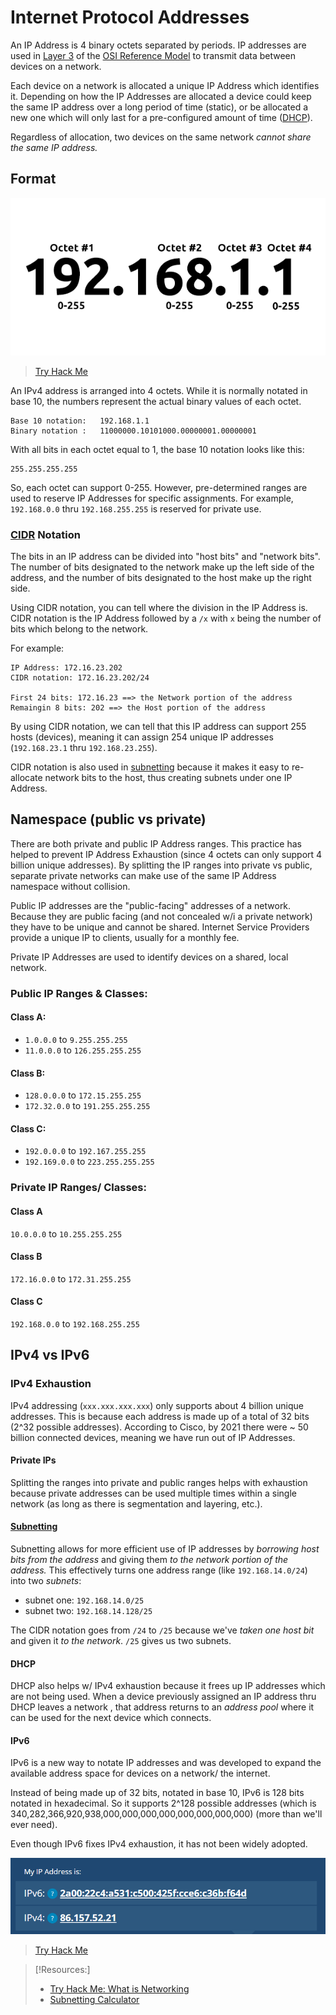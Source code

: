 
# Internet Protocol Addresses
An IP Address is 4 binary octets separated by periods. IP addresses are used in [Layer 3](/networking/OSI/3-network/network-layer.md) of the [OSI Reference Model](/networking/OSI/OSI-reference-model.md) to transmit data between devices on a network.

Each device on a network is allocated a unique IP Address which identifies it. Depending on how the IP Addresses are allocated a device could keep the same IP address over a long period of time (static), or be allocated a new one which will only last for a pre-configured amount of time ([DHCP](/networking/protocols/DHCP.md)).

Regardless of allocation, two devices on the same network *cannot share the same IP address.*
## Format
![](/networking/networking-pics/IP-addresses-1.png)
> [Try Hack Me](https://tryhackme.com/room/whatisnetworking)

An IPv4 address is arranged into 4 octets. While it is normally notated in base 10, the numbers represent the actual binary values of each octet.
```
Base 10 notation:   192.168.1.1
Binary notation :   11000000.10101000.00000001.00000001
```
With all bits in each octet equal to 1, the base 10 notation looks like this:
```
255.255.255.255
```
So, each octet can support 0-255. However, pre-determined ranges are used to reserve IP Addresses for specific assignments. For example, `192.168.0.0` thru `192.168.255.255` is reserved for private use.
### [CIDR](/networking/routing/CIDR.md) Notation
The bits in an IP address can be divided into "host bits" and "network bits". The number of bits designated to the network make up the left side of the address, and the number of bits designated to the host make up the right side.

Using CIDR notation, you can tell where the division in the IP Address is. CIDR notation is the IP Address followed by a `/x` with `x` being the number of bits which belong to the network.

For example:
```
IP Address: 172.16.23.202
CIDR notation: 172.16.23.202/24

First 24 bits: 172.16.23 ==> the Network portion of the address
Remaingin 8 bits: 202 ==> the Host portion of the address
```
By using CIDR notation, we can tell that this IP address can support 255 hosts (devices), meaning it can assign 254 unique IP addresses (`192.168.23.1` thru `192.168.23.255`).

CIDR notation is also used in [subnetting](PNPT/PEH/networking/subnetting.md) because it makes it easy to re-allocate network bits to the host, thus creating subnets under one IP Address.
## Namespace (public vs private)
There are both private and public IP Address ranges. This practice has helped to prevent IP Address Exhaustion (since 4 octets can only support 4 billion unique addresses). By splitting the IP ranges into private vs public, separate private networks can make use of the same IP Address namespace without collision.

Public IP addresses are the "public-facing" addresses of a network. Because they are public facing (and not concealed w/i a private network) they have to be unique and cannot be shared. Internet Service Providers provide a unique IP to clients, usually for a monthly fee.

Private IP Addresses are used to identify devices on a shared, local network.
### Public IP Ranges & Classes:
#### Class A:
- `1.0.0.0` to `9.255.255.255`
- `11.0.0.0` to `126.255.255.255`
#### Class B:
- `128.0.0.0` to `172.15.255.255`
- `172.32.0.0` to `191.255.255.255`
#### Class C:
- `192.0.0.0` to `192.167.255.255`
- `192.169.0.0` to `223.255.255.255`
### Private IP Ranges/ Classes:
#### Class A
`10.0.0.0` to `10.255.255.255`
#### Class B
`172.16.0.0` to `172.31.255.255`
#### Class C
`192.168.0.0` to `192.168.255.255`
## IPv4 vs IPv6
### IPv4 Exhaustion
IPv4 addressing (`xxx.xxx.xxx.xxx`) only supports about 4 billion unique addresses. This is because each address is made up of a total of 32 bits (2^32 possible addresses). According to Cisco, by 2021 there were ~ 50 billion connected devices, meaning we have run out of IP Addresses.
#### Private IPs
Splitting the ranges into private and public ranges helps with exhaustion because private addresses can be used multiple times within a single network (as long as there is segmentation and layering, etc.).
#### [Subnetting](../../../PNPT/PEH/networking/subnetting.md)
Subnetting allows for more efficient use of IP addresses by *borrowing host bits from the address* and giving them *to the network portion of the address.* This effectively turns one address range (like `192.168.14.0/24`) into two *subnets*:
- subnet one: `192.168.14.0/25` 
- subnet two: `192.168.14.128/25`

The CIDR notation goes from `/24` to `/25` because we've *taken one host bit* and given it *to the network*. `/25` gives us two subnets.
#### DHCP
DHCP also helps w/ IPv4 exhaustion because it frees up IP addresses which are not being used. When a device previously assigned an IP address thru DHCP leaves a network , that address returns to an *address pool* where it can be used for the next device which connects.
#### IPv6
IPv6 is a new way to notate IP addresses and was developed to expand the available address space for devices on a network/ the internet.

Instead of being made up of 32 bits, notated in base 10, IPv6 is 128 bits notated in hexadecimal. So it supports 2^128 possible addresses (which is 340,282,366,920,938,000,000,000,000,000,000,000,000) (more than we'll ever need).

Even though IPv6 fixes IPv4 exhaustion, it has not been widely adopted.

![](/networking/networking-pics/IP-addresses-2.png)
> [Try Hack Me](https://tryhackme.com/room/whatisnetworking)

> [!Resources:]
> - [Try Hack Me: What is Networking](https://tryhackme.com/room/whatisnetworking)
> - [Subnetting Calculator](https://www.calculator.net/ip-subnet-calculator.html?cclass=any&csubnet=25&cip=65.190.192.225&ctype=ipv4&x=Calculate)
